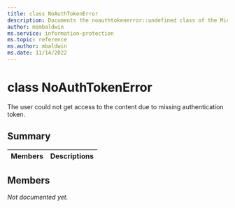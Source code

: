 ```yaml
---
title: class NoAuthTokenError 
description: Documents the noauthtokenerror::undefined class of the Microsoft Information Protection (MIP) SDK.
author: msmbaldwin
ms.service: information-protection
ms.topic: reference
ms.author: mbaldwin
ms.date: 11/14/2022
---
```


# class NoAuthTokenError 
The user could not get access to the content due to missing authentication token.
  
## Summary
 Members                        | Descriptions                                
--------------------------------|---------------------------------------------
  
## Members
_Not documented yet._


